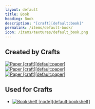 ```yaml
---
layout: default
title: Book
heading: Book
description: "[craft][default:book]"
permalink: /items/default-book/
icon: /items/textures/default_book.png
---
```



## Created by Crafts

<div class="craft">
    <div>
        <span><a href="{{site.baseurl}}/items/default-paper/"><img src="{{site.baseurl}}/assets/img/items/textures/default_paper.png" data-toggle="tooltip" title="Paper [craft][default:paper]"></a></span>
        <span></span>
        <span></span>
    </div>
    <div>
        <span><a href="{{site.baseurl}}/items/default-paper/"><img src="{{site.baseurl}}/assets/img/items/textures/default_paper.png" data-toggle="tooltip" title="Paper [craft][default:paper]"></a></span>
        <span></span>
        <span></span>
    </div>
    <div>
        <span><a href="{{site.baseurl}}/items/default-paper/"><img src="{{site.baseurl}}/assets/img/items/textures/default_paper.png" data-toggle="tooltip" title="Paper [craft][default:paper]"></a></span>
        <span></span>
        <span></span>
    </div>
</div>


## Used for Crafts

<ul class="list-items">
    <li><a href="{{site.baseurl}}/items/default-bookshelf/"><img src="{{site.baseurl}}/assets/img/items/itemcubes/default-bookshelf.png" data-toggle="tooltip" title="Bookshelf [node][default:bookshelf]"></a></li>
</ul>